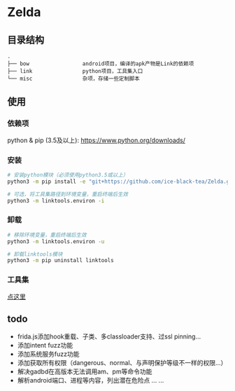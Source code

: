 # Zelda

## 目录结构

```tree
.
├── bow                 android项目，编译的apk产物是Link的依赖项
├── link                python项目，工具集入口
└── misc                杂项，存储一些定制脚本
```

## 使用

### 依赖项

python & pip (3.5及以上): <https://www.python.org/downloads/>

### 安装

```bash
# 安装python模块（必须使用python3.5或以上）
python3 -m pip install -e "git+https://github.com/ice-black-tea/Zelda.git#egg=linktools&subdirectory=link"

# 可选，将工具集路径到环境变量，重启终端后生效
python3 -m linktools.environ -i
```

### 卸载

```bash
# 移除环境变量，重启终端后生效
python3 -m linktools.environ -u

# 卸载linktools模块
python3 -m pip uninstall linktools
```

### 工具集

[点这里](Link/README.md)

## todo

* frida.js添加hook重载、子类、多classloader支持、过ssl pinning...
* 添加intent fuzz功能
* 添加系统服务fuzz功能
* 添加获取所有权限（dangerous、normal、与声明保护等级不一样的权限...）
* 解决gadbd在高版本无法调用am、pm等命令功能
* 解析android端口、进程等内容，列出潜在危险点
... ...
